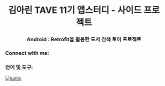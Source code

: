 <h1 align="center">김아린 TAVE 11기 앱스터디 - 사이드 프로젝트</h1>
<h3 align="center">Android : Retrofit을 활용한 도서 검색 토이 프로젝트</h3>

<h3 align="left">Connect with me:</h3 >
<p align="left">
</p>

<h3 align="left">언어 및 도구:</h3>
<p align="left"> <a href="https://kotlinlang.org" target="_blank" rel="noreferrer"> <img src="https://www.vectorlogo.zone/logos/kotlinlang/kotlinlang-icon.svg" alt="kotlin" 너비="40" 높이="40 "/> </a> </p>
